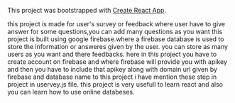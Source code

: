 This project was bootstrapped with [Create React App](https://github.com/facebook/create-react-app).

this project is made for user's survey or feedback where user have to give answer for some questions,you can add many questions as you want this project is built using google firebase.where a firebase database is used to store the information or answeres given by the user. you can store as many users as you want and there feedbacks. here in this project you have to create account on firebase and where firebase will provide you with apikey and then you have to include that apikey along with domain url given by firebase and database name to this project i have mention these step in project in uservey.js file. this project is very usefull to learn react and also you can learn how to use online databeses.
